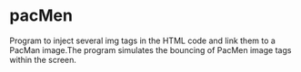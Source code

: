 # pacMen
Program to inject several img tags in the HTML code and link them to a PacMan image.The program simulates the bouncing of PacMen image tags within the screen.
